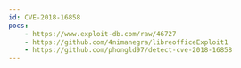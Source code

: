 ```yaml
---
id: CVE-2018-16858
pocs:
    - https://www.exploit-db.com/raw/46727
    - https://github.com/4nimanegra/libreofficeExploit1
    - https://github.com/phongld97/detect-cve-2018-16858
---
```

